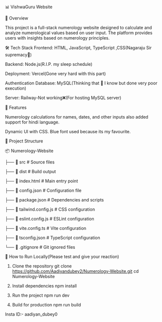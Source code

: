 📊 VishwaGuru Website

📌 Overview

This project is a full-stack numerology website designed to calculate and analyze numerological values based on user input. The platform provides users with insights based on numerology principles.

🛠️ Tech Stack
Frontend: HTML, JavaScript, TypeScript ,CSS(Nagaraju Sir supremacy🙏)

Backend: Node.js(R.I.P. my sleep schedule)

Deployment: Vercel(Gone very hard with this part)

Authentication Database: MySQL(Thinking that 🤔 I know but done very poor execution)

Server: Railway-Not working❌(For hosting MySQL server) 

🚀 Features

Numerology calculations for names, dates, and other inputs also added support for hindi language.

Dynamic UI with CSS. Blue font used because its my favourite.

📂 Project Structure

📦 Numerology-Website

├── 📂 src              # Source files

├── 📂 dist             # Build output

├── 📜 index.html       # Main entry point

├── 📜 config.json      # Configuration file

├── 📜 package.json     # Dependencies and scripts

├── 📜 tailwind.config.js  # CSS configuration

├── 📜 eslint.config.js # ESLint configuration

├── 📜 vite.config.ts   # Vite configuration

├── 📜 tsconfig.json    # TypeScript configuration

└── 📜 .gitignore       # Git ignored files

📌 How to Run Locally(Please test and give your reaction)

1. Clone the repository
git clone https://github.com/Aadiyandubey2/Numerology-Website.git
cd Numerology-Website

2. Install dependencies
npm install

3. Run the project
npm run dev

4. Build for production
npm run build

Insta ID:- aadiyan_dubey0
